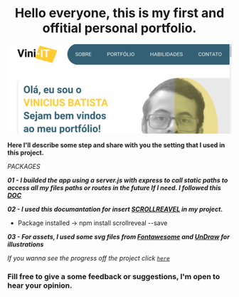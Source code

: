 <h1 align="center">Hello everyone, this is my first and offitial personal portfolio.</h1>

![Design preview](./public/images/port-git.png)

**Here I'll describe some step and share with you the setting that I used in this project.**

*PACKAGES*

***01 - I builded the app using a server.js with express to call static paths to access all my files paths or routes in the future If I need. I followed this <a href="https://expressjs.com/pt-br/starter/static-files.html" target="_blank">DOC</a>***

***02 - I used this documantation for insert [SCROLLREAVEL](https://scrollrevealjs.org/guide/hello-world.html) in my project.***
- Package installed -> npm install scrollreveal --save


***03 - For assets, I used some svg files from <a href="https://fontawesome.com/" target="_blank">Fontawesome</a> and <a href="https://undraw.co/illustrations" target="_blank">UnDraw</a> for illustrations***

*If you wanna see the progress off the project click <a href="http://vini-it-portfolio.vercel.app/" target="_blank" rel="noopener noreferrer">``here``</a>*

### Fill free to give a some feedback or suggestions, I'm open to hear your opinion.
